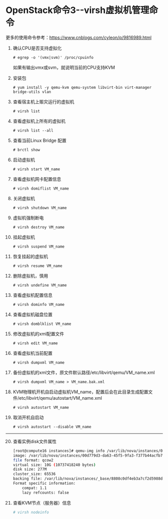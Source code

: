 # OpenStack命令3--virsh虚拟机管理命令

更多的使用命令参考：https://www.cnblogs.com/cyleon/p/9816989.html

1. 确认CPU是否支持虚拟化

   ```shell
   # egrep -o '(vmx|svm)' /proc/cpuinfo
   ```

   如果有输出vmx或svm，就说明当前的CPU支持KVM

2. 安装包

   ```shell
   # yum install -y qemu-kvm qemu-system libvirt-bin virt-manager bridge-utils vlan
   ```

3. 查看宿主机上赈灾运行的虚拟机

   ```shell
   # virsh list
   ```

4. 查看虚拟机上所有的虚拟机

   ```shell
   # virsh list --all
   ```

5. 查看当前Linux Bridge 配置

   ```shell
   # brctl show
   ```

5. 启动虚拟机

   ```shell
   # virsh start VM_name
   ```

6. 查看虚拟机网卡配置信息

   ```shell
   # virsh domiflist VM_name
   ```

7. 关闭虚拟机

   ```shell
   # virsh shutdown VM_name
   ```

8. 虚拟机强制断电

   ```shell
   # virsh destroy VM_name
   ```

9. 挂起虚拟机

   ```shell
   # virsh suspend VM_name
   ```

10. 恢复挂起的虚拟机

    ```shell
    # virsh resume VM_name
    ```

11. 删除虚拟机，慎用

    ```shell
    # virsh undefine VM_name
    ```

12. 查看虚拟机配置信息

    ```shell
    # virsh dominfo VM_name
    ```

13. 查看虚拟机磁盘位置

    ```shell
    # virsh domblklist VM_name
    ```

14. 修改虚拟机的xml配置文件

    ```shell
    # virsh edit VM_name
    ```

15. 查看虚拟机当前配置

    ```shell
    # virsh dumpxml VM_name
    ```

16. 备份虚拟机的xml文件，原文件默认路径/etc/libvirt/qemu/VM_name.xml

    ```shell
    # virsh dumpxml VM_name > VM_name.bak.xml 
    ```

17. KVM物理机开机自启动虚拟机VM_name，配置后会在此目录生成配置文件/etc/libvirt/qemu/autostart/VM_name.xml

    ```shell
    # virsh autostart VM_name
    ```

18. 取消开机自启动

    ```shell
    # virsh autostart --disable VM_name
    ```

---

20. 查看实例disk文件属性

    ```bash
    [root@compute16 instances]# qemu-img info /var/lib/nova/instances/00d779d3-da63-45f5-9fa3-f377b44acfb7/disk
    image: /var/lib/nova/instances/00d779d3-da63-45f5-9fa3-f377b44acfb7/disk
    file format: qcow2
    virtual size: 10G (10737418240 bytes)
    disk size: 277M
    cluster_size: 65536
    backing file: /var/lib/nova/instances/_base/8808c0df4eb3a7cf2d5988de180a0a563022aae6
    Format specific information:
        compat: 1.1
        lazy refcounts: false
    ```

21. 查看KVM节点（服务器）信息

    ```bash
    # virsh nodeinfo 
    ```

    